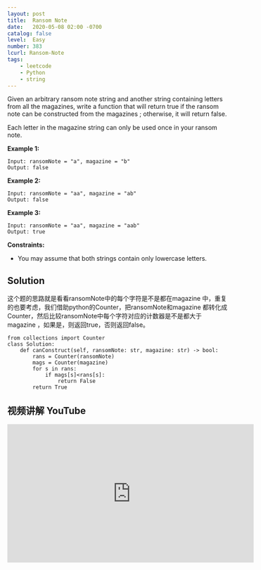 ```yaml
---
layout: post
title:  Ransom Note
date:   2020-05-08 02:00 -0700
catalog: false
level:  Easy
number: 383
lcurl: Ransom-Note
tags:
    - leetcode
    - Python
    - string
---
```


Given an arbitrary ransom note string and another string containing letters from all the magazines, write a function that will return true if the ransom note can be constructed from the magazines ; otherwise, it will return false.

Each letter in the magazine string can only be used once in your ransom note.

 

**Example 1:**

```
Input: ransomNote = "a", magazine = "b"
Output: false
```

**Example 2:**

```
Input: ransomNote = "aa", magazine = "ab"
Output: false
```

**Example 3:**

```
Input: ransomNote = "aa", magazine = "aab"
Output: true
```

 

**Constraints:**

- You may assume that both strings contain only lowercase letters.

## Solution

这个题的思路就是看看ransomNote中的每个字符是不是都在magazine 中，重复的也要考虑，我们借助python的Counter，把ransomNote和magazine 都转化成Counter，然后比较ransomNote中每个字符对应的计数器是不是都大于magazine ，如果是，则返回true，否则返回false。


```
from collections import Counter
class Solution:
    def canConstruct(self, ransomNote: str, magazine: str) -> bool:
        rans = Counter(ransomNote)
        mags = Counter(magazine)
        for s in rans:
            if mags[s]<rans[s]:
                return False
        return True
```

## 视频讲解 YouTube

<iframe width="560" height="315" src="https://www.youtube.com/embed/N7Rgmz_RykE" frameborder="0" allow="accelerometer; autoplay; encrypted-media; gyroscope; picture-in-picture" allowfullscreen></iframe>